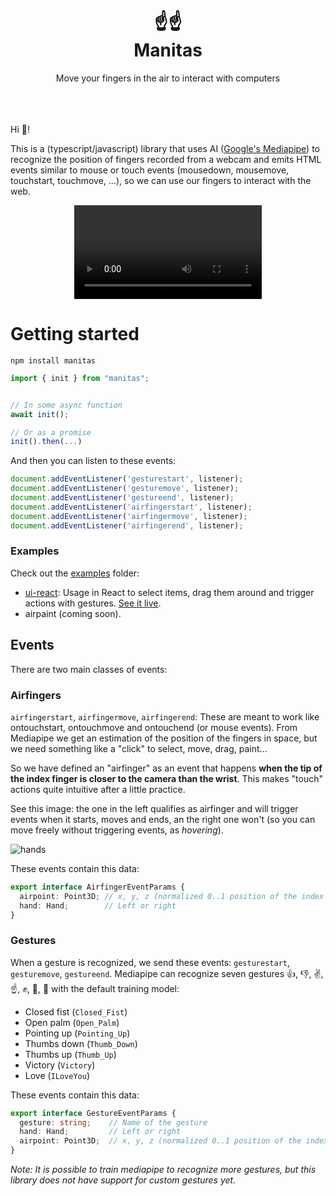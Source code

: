 <div align="center">
<h1> ☝️☝️ <br/>
Manitas</h1>
Move your fingers in the air to interact with computers
</div>
<br/><br/><br/>

Hi 👋!

This is a (typescript/javascript) library that uses AI ([Google's Mediapipe](https://developers.google.com/mediapipe/solutions/vision/gesture_recognizer)) to recognize
the position of fingers recorded from a webcam and emits HTML events similar to mouse or touch events (mousedown, mousemove, touchstart, touchmove, ...),
so we can use our fingers to interact with the web.

<div align="center">
<video src="https://user-images.githubusercontent.com/154258/224558658-852015d9-ce86-4663-8c4a-f76588997151.mp4"></video>
</div>

# Getting started

```
npm install manitas
```

```js
import { init } from "manitas";


// In some async function
await init();

// Or as a promise
init().then(...)
```

And then you can listen to these events:
```js
document.addEventListener('gesturestart', listener);
document.addEventListener('gesturemove', listener);
document.addEventListener('gestureend', listener);
document.addEventListener('airfingerstart', listener);
document.addEventListener('airfingermove', listener);
document.addEventListener('airfingerend', listener);
```

### Examples

Check out the [examples](examples/) folder:

* [ui-react](examples/ui-react): Usage in React to select items, drag them around and trigger actions with gestures. [See it live](http://manitas-react.limenius.com).
* airpaint (coming soon).


## Events

There are two main classes of events:

### Airfingers

`airfingerstart`, `airfingermove`, `airfingerend`: These are meant to work like ontouchstart, ontouchmove and ontouchend (or mouse events). From Mediapipe we get an estimation of the position of the fingers in space, but we need something like a "click" to select, move, drag, paint...

So we have defined an "airfinger" as an event that happens **when the tip of the index finger is closer to the camera than the wrist**. This makes "touch" actions quite intuitive after a little practice.

See this image: the one in the left qualifies as airfinger and will trigger events when it starts, moves and ends, an the right one won't (so you can move freely without triggering events, as *hovering*).

![hands](https://user-images.githubusercontent.com/154258/224560435-988c4649-9ec6-46f2-90a9-57ba58871595.png)


These events contain this data:

```typescript
export interface AirfingerEventParams {
  airpoint: Point3D; // x, y, z (normalized 0..1 position of the index finger)
  hand: Hand;        // Left or right
}
```


### Gestures

When a gesture is recognized, we send these events: `gesturestart`, `gesturemove`, `gestureend`. Mediapipe can recognize  seven gestures 👍, 👎, ✌️, ☝️, ✊, 👋, 🤟 with the default training model:

* Closed fist (`Closed_Fist`)
* Open palm (`Open_Palm`)
* Pointing up (`Pointing_Up`)
* Thumbs down (`Thumb_Down`)
* Thumbs up (`Thumb_Up`)
* Victory (`Victory`)
* Love (`ILoveYou`)

These events contain this data:


```typescript
export interface GestureEventParams {
  gesture: string;    // Name of the gesture 
  hand: Hand;         // Left or right
  airpoint: Point3D;  // x, y, z (normalized 0..1 position of the index finger)
}
```

*Note: It is possible to train mediapipe to recognize more gestures, but this library does not have support for custom gestures yet.*

